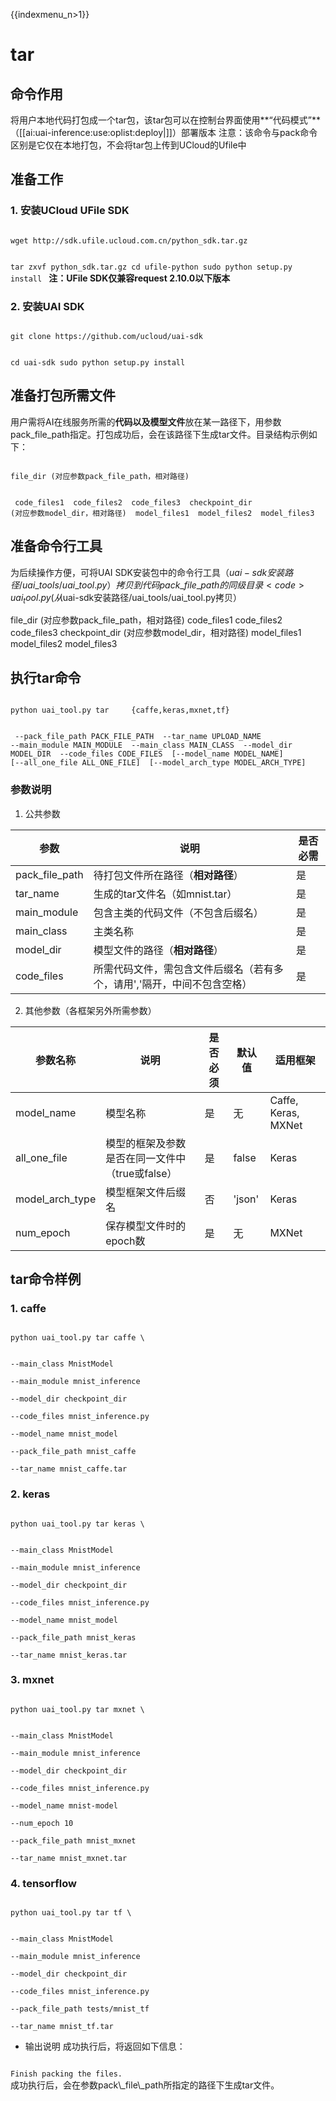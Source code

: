 {{indexmenu_n>1}}

# tar
## 命令作用
将用户本地代码打包成一个tar包，该tar包可以在控制台界面使用**“代码模式”**（[[ai:uai-inference:use:oplist:deploy|]]）部署版本 
注意：该命令与pack命令区别是它仅在本地打包，不会将tar包上传到UCloud的Ufile中

## 准备工作
### 1. 安装UCloud UFile SDK  

<code>
wget http://sdk.ufile.ucloud.com.cn/python_sdk.tar.gz

tar zxvf python_sdk.tar.gz
cd ufile-python
sudo python setup.py install
</code>
**注：UFile SDK仅兼容request 2.10.0以下版本**

### 2. 安装UAI SDK

<code>
git clone https://github.com/ucloud/uai-sdk

cd uai-sdk
sudo python setup.py install
</code>

## 准备打包所需文件
用户需将AI在线服务所需的**代码以及模型文件**放在某一路径下，用参数pack\_file\_path指定。打包成功后，会在该路径下生成tar文件。目录结构示例如下：

<code>
file_dir (对应参数pack_file_path，相对路径)

​    code_files1
​    code_files2
​    code_files3
​    checkpoint_dir (对应参数model_dir，相对路径)
​        model_files1
​        model_files2
​        model_files3
</code>

## 准备命令行工具
为后续操作方便，可将UAI SDK安装包中的命令行工具（$uai-sdk安装路径/uai\_tools/uai\_tool.py）拷贝到代码pack\_file\_path的同级目录
<code>
uai_tool.py (从$uai-sdk安装路径/uai_tools/uai_tool.py拷贝）

file_dir (对应参数pack_file_path，相对路径)
    code_files1
    code_files2
    code_files3
    checkpoint_dir (对应参数model_dir，相对路径)
        model_files1
        model_files2
        model_files3
</code>

## 执行tar命令
<code>
python uai_tool.py tar     {caffe,keras,mxnet,tf}

​                           --pack_file_path PACK_FILE_PATH
​                           --tar_name UPLOAD_NAME
​                           --main_module MAIN_MODULE 
​                           --main_class MAIN_CLASS
​                           --model_dir MODEL_DIR 
​                           --code_files CODE_FILES
​                           [--model_name MODEL_NAME]
​                           [--all_one_file ALL_ONE_FILE]
​                           [--model_arch_type MODEL_ARCH_TYPE]
</code>

### 参数说明
1. 公共参数 

| 参数 | 说明 | 是否必需 |
| ---- | ---- | -------- |
| pack\_file\_path  | 待打包文件所在路径（**相对路径**）                  | 是     |
| tar\_name         | 生成的tar文件名（如mnist.tar）                  | 是     |
| main\_module      | 包含主类的代码文件（不包含后缀名）                      | 是     |
| main\_class       | 主类名称                                   | 是     |
| model\_dir        | 模型文件的路径（**相对路径**）                          | 是     |
| code\_files       | 所需代码文件，需包含文件后缀名（若有多个，请用','隔开，中间不包含空格）  | 是     |

2. 其他参数（各框架另外所需参数）

| 参数名称 | 说明 | 是否必须 | 默认值 | 适用框架 |
| -------- | ---- | -------- | ------ | -------- |
| model\_name        | 模型名称                          | 是     | 无       | Caffe, Keras, MXNet  |
| all_one\_file      | 模型的框架及参数是否在同一文件中（true或false）  | 是     | false   | Keras                |
| model\_arch\_type  | 模型框架文件后缀名                     | 否     | 'json'  | Keras                |
| num\_epoch         | 保存模型文件时的epoch数                | 是     | 无       | MXNet                |

## tar命令样例
### 1. caffe
<code>
python uai_tool.py tar caffe \

--main_class MnistModel  \
--main_module mnist_inference  \
--model_dir checkpoint_dir  \
--code_files mnist_inference.py  \
--model_name mnist_model  \
--pack_file_path mnist_caffe \
--tar_name mnist_caffe.tar 
</code>

### 2. keras
<code>
python uai_tool.py tar keras \

--main_class MnistModel  \
--main_module mnist_inference  \
--model_dir checkpoint_dir  \
--code_files mnist_inference.py  \
--model_name mnist_model  \
--pack_file_path mnist_keras \
--tar_name mnist_keras.tar
</code>

### 3. mxnet
<code>
python uai_tool.py tar mxnet \

--main_class MnistModel  \
--main_module mnist_inference  \
--model_dir checkpoint_dir  \
--code_files mnist_inference.py  \
--model_name mnist-model  \
--num_epoch 10 \
--pack_file_path mnist_mxnet  \
--tar_name mnist_mxnet.tar
</code>

### 4. tensorflow
<code>
python uai_tool.py tar tf \

--main_class MnistModel \
--main_module mnist_inference \
--model_dir checkpoint_dir \
--code_files mnist_inference.py \
--pack_file_path tests/mnist_tf \
--tar_name mnist_tf.tar
</code>

  * 输出说明
成功执行后，将返回如下信息：
<code>
Finish packing the files.
</code>
成功执行后，会在参数pack\_file\_path所指定的路径下生成tar文件。